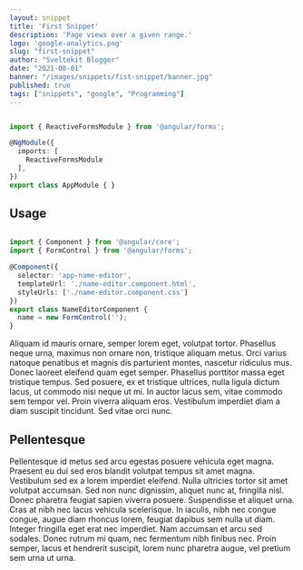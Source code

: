 ```yaml
---
layout: snippet
title: 'First Snippet'
description: 'Page views over a given range.'
logo: 'google-analytics.png'
slug: "first-snippet"
author: "Sveltekit Blogger"
date: "2021-08-01"
banner: "/images/snippets/fist-snippet/banner.jpg"
published: true
tags: ["snippets", "google", "Programming"]
---
```


```ts

import { ReactiveFormsModule } from '@angular/forms';

@NgModule({
  imports: [
    ReactiveFormsModule
  ],
})
export class AppModule { }
```

## Usage

```ts

import { Component } from '@angular/core';
import { FormControl } from '@angular/forms';

@Component({
  selector: 'app-name-editor',
  templateUrl: './name-editor.component.html',
  styleUrls: ['./name-editor.component.css']
})
export class NameEditorComponent {
  name = new FormControl('');
}
```

Aliquam id mauris ornare, semper lorem eget, volutpat tortor. Phasellus neque urna, maximus non ornare non, tristique aliquam metus. Orci varius natoque penatibus et magnis dis parturient montes, nascetur ridiculus mus. Donec laoreet eleifend quam eget semper. Phasellus porttitor massa eget tristique tempus. Sed posuere, ex et tristique ultrices, nulla ligula dictum lacus, ut commodo nisi neque ut mi. In auctor lacus sem, vitae commodo sem tempor vel. Proin viverra aliquam eros. Vestibulum imperdiet diam a diam suscipit tincidunt. Sed vitae orci nunc.

## Pellentesque

Pellentesque id metus sed arcu egestas posuere vehicula eget magna. Praesent eu dui sed eros blandit volutpat tempus sit amet magna. Vestibulum sed ex a lorem imperdiet eleifend. Nulla ultricies tortor sit amet volutpat accumsan. Sed non nunc dignissim, aliquet nunc at, fringilla nisl. Donec pharetra feugiat sapien viverra posuere. Suspendisse et aliquet urna. Cras at nibh nec lacus vehicula scelerisque. In iaculis, nibh nec congue congue, augue diam rhoncus lorem, feugiat dapibus sem nulla ut diam. Integer fringilla eget erat nec imperdiet. Nam accumsan et arcu sed sodales. Donec rutrum mi quam, nec fermentum nibh finibus nec. Proin semper, lacus et hendrerit suscipit, lorem nunc pharetra augue, vel pretium sem urna ut urna.
